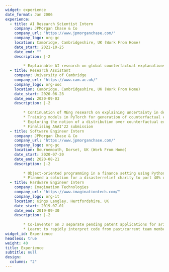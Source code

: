 ```yaml
---
widget: experience
date_format: Jan 2006
experience:
  - title: AI Research Scientist Intern
    company: JPMorgan Chase & Co
    company_url: "https://www.jpmorganchase.com/"
    company_logo: org-gc
    location: Cambridge, Cambridgeshire, UK (Work From Home)
    date_start: 2021-10-25
    date_end: ""
    description: |-2
        
        * Explainable AI research on global counterfactual explanations, implementing a state-of-the-art (NeurIPS) method and identifying inefficiencies, proposing a modified method that executes 8 times faster for the same performance
  - title: Research Assistant
    company: University of Cambridge
    company_url: "https://www.cam.ac.uk/"
    company_logo: org-uoc
    location: Cambridge, Cambridgeshire, UK (Work From Home)
    date_start: 2020-06-28
    date_end: 2020-09-03
    description: |-2
        
        * Continuation of MEng research on explaining uncertainty in deep learning
        * Training models in PyTorch for generation of counterfactual explanations
        * Exploring the notion of a distribution over counterfactual explanations for a single input
        * Finalising AAAI'22 submission
  - title: Software Engineer Intern
    company: JPMorgan Chase & Co
    company_url: "https://www.jpmorganchase.com/"
    company_logo: org-gc
    location: Bournemouth, Dorset, UK (Work From Home)
    date_start: 2020-07-20
    date_end: 2020-08-21
    description: |-2
        
        * Object-oriented programming in a finance setting using Python (testing with pytest), Flask, sklearn, tensorflow and SQL
        * Planned a solution for a disasterrelief charity to port 40% of in-person training to online training and initiated contact with a software-service company to discuss technical and financial details of our solution (£200k+ annual savings proposed)
  - title: Hardware Engineer Intern
    company: Imagination Technologies
    company_url: "https://www.imaginationtech.com/"
    company_logo: org-it
    location: Kings Langley, Hertfordshire, UK
    date_start: 2019-07-01
    date_end: 2019-09-30
    description: |-2
        
        * Co-inventor on 3 separate pending patent applications for arithmetic hardware designs with improved PPA (Power, Performance, Area) over industry standards; worked with the datapath team in an R&D environment
        * Learnt to rapidly interpret code from past/current team members and make changes (Linux, Python, Perforce, VHDL)
widget_id: Experience
headless: true
weight: 40
title: Experience
subtitle: null
design:
  columns: "2"
---
```

